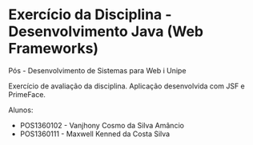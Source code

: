 Exercício da Disciplina - Desenvolvimento Java (Web Frameworks)
===================
Pós - Desenvolvimento de Sistemas para Web i Unipe

Exercício de avaliação da disciplina. Aplicação desenvolvida com JSF e PrimeFace.

Alunos: 

- POS1360102 - Vanjhony Cosmo da Silva Amâncio
- POS1360111 - Maxwell Kenned da Costa Silva
  